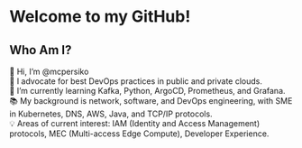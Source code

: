 # Welcome to my GitHub!



## Who Am I?

👋 Hi, I’m @mcpersiko<br>
👀 I advocate for best DevOps practices in public and private clouds.<br>
🌱 I’m currently learning Kafka, Python, ArgoCD, Prometheus, and Grafana.<br>
📚 My background is network, software, and DevOps engineering, with SME in Kubernetes, DNS, AWS, Java, and TCP/IP protocols.<br>
💡 Areas of current interest: IAM (Identity and Access Management) protocols, MEC (Multi-access Edge Compute), Developer Experience.<br>
<!---
mcpersiko/mcpersiko is a ✨ special ✨ repository because its `README.md` (this file) appears on your GitHub profile.
You can click the Preview link to take a look at your changes.
--->
